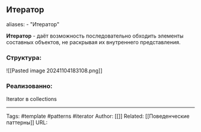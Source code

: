 ## Итератор

aliases: 
	- "Итератор"

**Итератор** - даёт возможность последовательно обходить элементы составных объектов, не раскрывая их внутреннего представления.

### Структура:
![[Pasted image 20241104183108.png]]
### Реализованно:

Iterator в collections

---
Tags: #template #patterns #iterator
Author: [[]]
Related: [[Поведенческие паттерны]]
URL: 